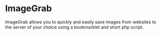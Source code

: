 ImageGrab
=========

ImageGrab allows you to quickly and easily save images from websites to the server of your choice using a bookmarklet and short php script.
